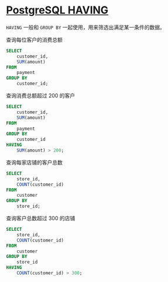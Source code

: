 # [PostgreSQL HAVING](http://www.postgresqltutorial.com/postgresql-having/)

`HAVING` 一般和 `GROUP BY` 一起使用，用来筛选出满足某一条件的数据。

查询每位客户的消费总额

```sql
SELECT
    customer_id,
    SUM(amount)
FROM
    payment
GROUP BY
    customer_id;
```

查询消费总额超过 200 的客户

```sql
SELECT
    customer_id,
    SUM(amount)
FROM
    payment
GROUP BY
    customer_id
HAVING
    SUM(amount) > 200;
```

查询每家店铺的客户总数

```sql
SELECT
    store_id,
    COUNT(customer_id)
FROM
    customer
GROUP BY
    store_id;
```

查询客户总数超过 300 的店铺

```sql
SELECT
    store_id,
    COUNT(customer_id)
FROM
    customer
GROUP BY
    store_id
HAVING
    COUNT(customer_id) > 300;
```